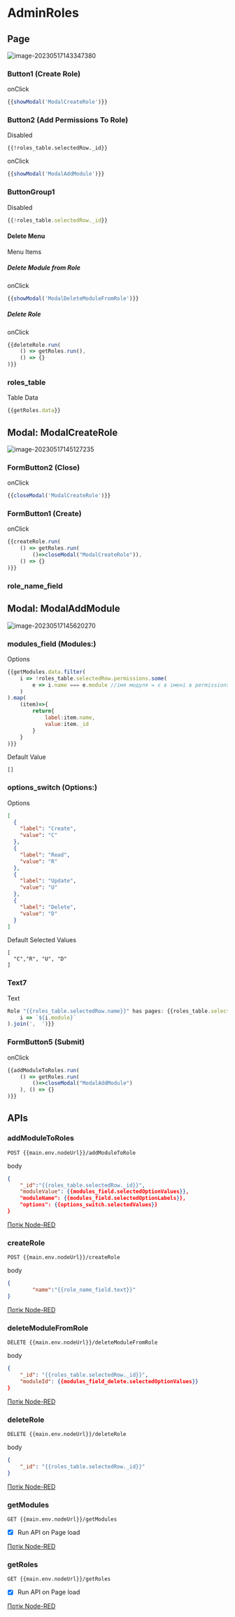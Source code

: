 # AdminRoles

## Page

![image-20230517143347380](media/image-20230517143347380.png)

### Button1 (Create Role)

onClick

```js
{{showModal('ModalCreateRole')}}
```

### Button2 (Add Permissions To Role)

Disabled

```
{{!roles_table.selectedRow._id}}
```

onClick

```js
{{showModal('ModalAddModule')}}
```

### ButtonGroup1

Disabled

```js
{{!roles_table.selectedRow._id}}
```

#### Delete Menu

Menu Items

##### Delete Module from Role

onClick

```js
{{showModal('ModalDeleteModuleFromRole')}}
```

##### Delete Role

onClick

```js
{{deleteRole.run(
    () => getRoles.run(), 
    () => {}
)}}
```

### roles_table

Table Data

```js
{{getRoles.data}}
```

## Modal: ModalCreateRole

![image-20230517145127235](media/image-20230517145127235.png)

### FormButton2 (Close)

onClick

```js
{{closeModal('ModalCreateRole')}}
```

### FormButton1 (Create)

onClick

```js
{{createRole.run(
    () => getRoles.run(
        ()=>closeModal("ModalCreateRole")), 
    () => {}
)}}
```

### role_name_field



## Modal: ModalAddModule

![image-20230517145620270](media/image-20230517145620270.png)

### modules_field (Modules:)

Options

```js
{{getModules.data.filter(
    i => !roles_table.selectedRow.permissions.some(
        e => i.name === e.module //імя модуля = є в імені в permissions 
    )
).map(
    (item)=>{
        return{
            label:item.name, 
            value:item._id
        }
    }
)}}
```

Default Value

```
[]
```

### options_switch (Options:)

Options

```json
[
  {
    "label": "Create",
    "value": "C"
  },
  {
    "label": "Read",
    "value": "R"
  },
  {
    "label": "Update",
    "value": "U"
  },
  {
    "label": "Delete",
    "value": "D"
  }
]
```

Default Selected Values

```
[
  "C","R", "U", "D"
]
```

### Text7

Text

```js
Role "{{roles_table.selectedRow.name}}" has pages: {{roles_table.selectedRow.permissions.map(
    i => `${i.module}`
).join(',  ')}}
```

### FormButton5 (Submit)

onClick

```js
{{addModuleToRoles.run(
    () => getRoles.run(
        ()=>closeModal("ModalAddModule")
    ), () => {}
)}}
```



## APIs

### addModuleToRoles

```
POST {{main.env.nodeUrl}}/addModuleToRole
```

body

```json
{
	"_id":"{{roles_table.selectedRow._id}}",
	"moduleValue": {{modules_field.selectedOptionValues}},
	"moduleName": {{modules_field.selectedOptionLabels}},
	"options": {{options_switch.selectedValues}}
}
```

[Потік Node-RED](node_addmodulestoroles.md)

### createRole

```
POST {{main.env.nodeUrl}}/createRole
```

body

```json
{
		"name":"{{role_name_field.text}}"
}
```

[Потік Node-RED](node_createRole.md)

### deleteModuleFromRole

```
DELETE {{main.env.nodeUrl}}/deleteModuleFromRole
```

body

```json
{
	"_id": "{{roles_table.selectedRow._id}}",
	"moduleId": {{modules_field_delete.selectedOptionValues}}
}
```

[Потік Node-RED](node_deleteModuleFromRole.md)

### deleteRole

```
DELETE {{main.env.nodeUrl}}/deleteRole
```

body

```json
{
	"_id": "{{roles_table.selectedRow._id}}"
}
```

[Потік Node-RED](node_deleteRole.md)

### getModules

```
GET {{main.env.nodeUrl}}/getModules
```

- [x] Run API on Page load 

[Потік Node-RED](node_getModules.md)

### getRoles

```
GET {{main.env.nodeUrl}}/getRoles
```

- [x] Run API on Page load 

[Потік Node-RED](node_getRoles.md)
